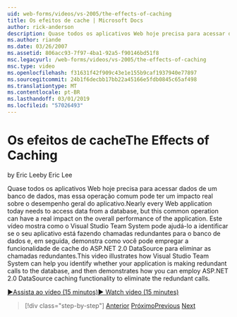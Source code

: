 ```yaml
---
uid: web-forms/videos/vs-2005/the-effects-of-caching
title: Os efeitos de cache | Microsoft Docs
author: rick-anderson
description: Quase todos os aplicativos Web hoje precisa para acessar dados de um banco de dados, mas essa operação comum pode ter um impacto real sobre o desempenho geral da um...
ms.author: riande
ms.date: 03/26/2007
ms.assetid: 806acc93-7f97-4ba1-92a5-f90146bd51f8
msc.legacyurl: /web-forms/videos/vs-2005/the-effects-of-caching
msc.type: video
ms.openlocfilehash: f31631f42f909c43e1e155b9caf1937940e77897
ms.sourcegitcommit: 24b1f6decbb17bb22a45166e5fdb0845c65af498
ms.translationtype: MT
ms.contentlocale: pt-BR
ms.lasthandoff: 03/01/2019
ms.locfileid: "57026493"
---
```

<a name="the-effects-of-caching"></a><span data-ttu-id="060ba-103">Os efeitos de cache</span><span class="sxs-lookup"><span data-stu-id="060ba-103">The Effects of Caching</span></span>
====================
<span data-ttu-id="060ba-104">by Eric Lee</span><span class="sxs-lookup"><span data-stu-id="060ba-104">by Eric Lee</span></span>

<span data-ttu-id="060ba-105">Quase todos os aplicativos Web hoje precisa para acessar dados de um banco de dados, mas essa operação comum pode ter um impacto real sobre o desempenho geral do aplicativo.</span><span class="sxs-lookup"><span data-stu-id="060ba-105">Nearly every Web application today needs to access data from a database, but this common operation can have a real impact on the overall performance of the application.</span></span> <span data-ttu-id="060ba-106">Este vídeo mostra como o Visual Studio Team System pode ajudá-lo a identificar se o seu aplicativo está fazendo chamadas redundantes para o banco de dados e, em seguida, demonstra como você pode empregar a funcionalidade de cache do ASP.NET 2.0 DataSource para eliminar as chamadas redundantes.</span><span class="sxs-lookup"><span data-stu-id="060ba-106">This video illustrates how Visual Studio Team System can help you identify whether your application is making redundant calls to the database, and then demonstrates how you can employ ASP.NET 2.0 DataSource caching functionality to eliminate the redundant calls.</span></span>

[<span data-ttu-id="060ba-107">&#9654;Assista ao vídeo (15 minutos)</span><span class="sxs-lookup"><span data-stu-id="060ba-107">&#9654; Watch video (15 minutes)</span></span>](https://channel9.msdn.com/Blogs/ASP-NET-Site-Videos/the-effects-of-caching)

> [!div class="step-by-step"]
> <span data-ttu-id="060ba-108">[Anterior](custom-extraction-rules-and-coded-web-tests.md)
> [Próximo](using-the-load-test-agent.md)</span><span class="sxs-lookup"><span data-stu-id="060ba-108">[Previous](custom-extraction-rules-and-coded-web-tests.md)
[Next](using-the-load-test-agent.md)</span></span>
